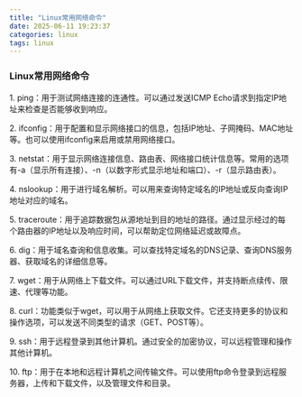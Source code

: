 ```yaml
---
title: "Linux常用网络命令"
date: 2025-06-11 19:23:37
categories: linux
tags: linux
---
```


### Linux常用网络命令

1\. ping：用于测试网络连接的连通性。可以通过发送ICMP Echo请求到指定IP地址来检查是否能够收到响应。

2\. ifconfig：用于配置和显示网络接口的信息，包括IP地址、子网掩码、MAC地址等。也可以使用ifconfig来启用或禁用网络接口。

3\. netstat：用于显示网络连接信息、路由表、网络接口统计信息等。常用的选项有-a（显示所有连接）、-n（以数字形式显示地址和端口）、-r（显示路由表）。

4\. nslookup：用于进行域名解析。可以用来查询特定域名的IP地址或反向查询IP地址对应的域名。

5\. traceroute：用于追踪数据包从源地址到目的地址的路径。通过显示经过的每个路由器的IP地址以及响应时间，可以帮助定位网络延迟或故障点。

6\. dig：用于域名查询和信息收集。可以查找特定域名的DNS记录、查询DNS服务器、获取域名的详细信息等。

7\. wget：用于从网络上下载文件。可以通过URL下载文件，并支持断点续传、限速、代理等功能。

8\. curl：功能类似于wget，可以用于从网络上获取文件。它还支持更多的协议和操作选项，可以发送不同类型的请求（GET、POST等）。

9\. ssh：用于远程登录到其他计算机。通过安全的加密协议，可以远程管理和操作其他计算机。

10\. ftp：用于在本地和远程计算机之间传输文件。可以使用ftp命令登录到远程服务器，上传和下载文件，以及管理文件和目录。
